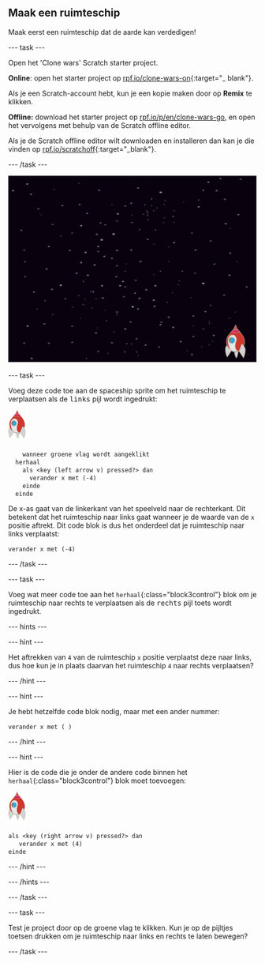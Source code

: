 ## Maak een ruimteschip

Maak eerst een ruimteschip dat de aarde kan verdedigen!

\--- task \---

Open het 'Clone wars' Scratch starter project.

**Online**: open het starter project op [rpf.io/clone-wars-on](http://rpf.io/clone-wars-on){:target="_ blank"}.

Als je een Scratch-account hebt, kun je een kopie maken door op **Remix** te klikken.

**Offline:** download het starter project op [rpf.io/p/en/clone-wars-go](http://rpf.io/p/en/clone-wars-go), en open het vervolgens met behulp van de Scratch offline editor.

Als je de Scratch offline editor wilt downloaden en installeren dan kan je die vinden op [rpf.io/scratchoff](https://rpf.io/scratchoff){:target="_blank"}.

\--- /task \---

![starter project](images/starter-project.png)

\--- task \---

Voeg deze code toe aan de spaceship sprite om het ruimteschip te verplaatsen als de <kbd>links</kbd> pijl wordt ingedrukt:

![ruimteschip sprite](images/rocket-sprite.png)

```blocks3
    wanneer groene vlag wordt aangeklikt
  herhaal
    als <key (left arrow v) pressed?> dan
      verander x met (-4)
    einde
  einde
```

De x-as gaat van de linkerkant van het speelveld naar de rechterkant. Dit betekent dat het ruimteschip naar links gaat wanneer je de waarde van de `x` positie aftrekt. Dit code blok is dus het onderdeel dat je ruimteschip naar links verplaatst:

```blocks3
verander x met (-4)
```

\--- /task \---

\--- task \---

Voeg wat meer code toe aan het `herhaal`{:class="block3control"} blok om je ruimteschip naar rechts te verplaatsen als de <kbd>rechts</kbd> pijl toets wordt ingedrukt.

\--- hints \---

\--- hint \---

Het aftrekken van `4` van de ruimteschip `x` positie verplaatst deze naar links, dus hoe kun je in plaats daarvan het ruimteschip `4` naar rechts verplaatsen?

\--- /hint \---

\--- hint \---

Je hebt hetzelfde code blok nodig, maar met een ander nummer:

```blocks3
verander x met ( )
```

\--- /hint \---

\--- hint \---

Hier is de code die je onder de andere code binnen het `herhaal`{:class="block3control"} blok moet toevoegen:

![ruimteschip sprite](images/rocket-sprite.png)

```blocks3
als <key (right arrow v) pressed?> dan
   verander x met (4)
einde
```

\--- /hint \---

\--- /hints \---

\--- /task \---

\--- task \---

Test je project door op de groene vlag te klikken. Kun je op de pijltjes toetsen drukken om je ruimteschip naar links en rechts te laten bewegen?

\--- /task \---